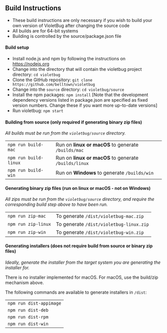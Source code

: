 ## Build Instructions

- These build instructions are only necessary if you wish to build your own version of VioletBug after changing the source code
- All builds are for 64-bit systems
- Building is controlled by the source/package.json file

#### Build setup

- Install node.js and npm by following the instructions on https://nodejs.org
- Change into the directory that will contain the violetbug project directory: `cd violetbug`
- Clone the GitHub repository: `git clone https://github.com/belltown/violetbug`
- Change into the `source` directory: `cd violetbug/source`
- Install the npm packages: `npm install` [Note that the development dependency versions listed in package.json are specified as fixed version numbers. Change these if you want more up-to-date versions]
- Run violetbug: `npm start`

#### Building from source (only required if generating binary zip files)

*All builds must be run from the `violetbug/source` directory.*

| | |
|---|---
|`npm run build-mac`    | Run on **linux or macOS** to generate `/builds/mac`
| `npm run build-linux` | Run on **linux or macOS** to generate `/builds/linux`
| `npm run build-win`   | Run on **Windows** to generate `/builds/win`

#### Generating binary zip files (run on linux or macOS - not on Windows)

*All zips must be run from the `violetbug/source` directory, and require the corresponding build step above to have been run.*

| | |
|---|---
| `npm run zip-mac`   | To generate `/dist/violetbug-mac.zip`
| `npm run zip-linux` | To generate `/dist/violetbug-linux.zip`
| `npm run zip-win`   | To generate `/dist/violetbug-win.zip`

#### Generating installers (does not require build from source or binary zip files)

*Ideally, generate the installer from the target system you are generating the installer for.*

There is no installer implemented for macOS. For macOS, use the build/zip mechanism above.

The following commands are available to generate installers in `/dist`:

| |
|---
| `npm run dist-appimage`
| `npm run dist-deb`
| `npm run dist-rpm`
| `npm run dist-win`
